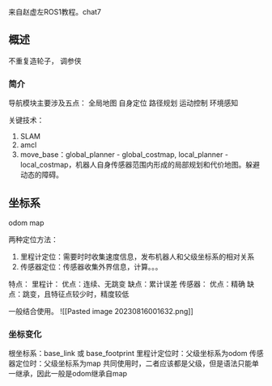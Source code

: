 来自赵虚左ROS1教程。chat7

## 概述

不重复造轮子， 调参侠

### 简介

导航模块主要涉及五点：
全局地图
自身定位
路径规划
运动控制
环境感知

关键技术：
1. SLAM
2. amcl
3. move_base：global_planner - global_costmap,
local_planner - local_costmap，机器人自身传感器范围内形成的局部规划和代价地图。躲避动态的障碍。


## 坐标系

odom map

两种定位方法：
1. 里程计定位：需要时时收集速度信息，发布机器人和父级坐标系的相对关系
2. 传感器定位：传感器收集外界信息，计算。。。

特点：
里程计：
	优点：连续、无跳变
	缺点：累计误差
传感器：
	优点：精确
	缺点：跳变，且特征点较少时，精度较低

一般结合使用。
![[Pasted image 20230816001632.png]]

### 坐标变化

根坐标系：base_link 或 base_footprint
里程计定位时：父级坐标系为odom
传感器定位时：父级坐标系为map
共同使用时，二者应该都是父级，但是语法只能单一继承，因此一般是odom继承自map
